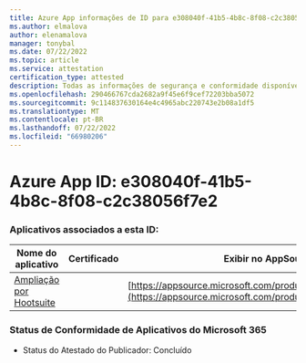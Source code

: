 ```yaml
---
title: Azure App informações de ID para e308040f-41b5-4b8c-8f08-c2c38056f7e2
ms.author: elmalova
author: elenamalova
manager: tonybal
ms.date: 07/22/2022
ms.topic: article
ms.service: attestation
certification_type: attested
description: Todas as informações de segurança e conformidade disponíveis para e308040f-41b5-4b8c-8f08-c2c38056f7e2.
ms.openlocfilehash: 290466767cda2682a9f45e6f9cef72203bba5072
ms.sourcegitcommit: 9c114837630164e4c4965abc220743e2b08a1df5
ms.translationtype: MT
ms.contentlocale: pt-BR
ms.lasthandoff: 07/22/2022
ms.locfileid: "66980206"
---
```

# <a name="azure-app-id-e308040f-41b5-4b8c-8f08-c2c38056f7e2"></a>Azure App ID: e308040f-41b5-4b8c-8f08-c2c38056f7e2


### <a name="apps-associated-with-this-id"></a>Aplicativos associados a esta ID:
| **Nome do aplicativo** | **Certificado** | **Exibir no AppSource** |
|--------------|---------------|-----------------------|
| [Ampliação por Hootsuite](../forward/WA200003153.md) |  | [https://appsource.microsoft.com/product/office/WA200003153](https://appsource.microsoft.com/product/office/WA200003153) |

### <a name="microsoft-365-app-compliance-status"></a>Status de Conformidade de Aplicativos do Microsoft 365
- Status do Atestado do Publicador: Concluído
